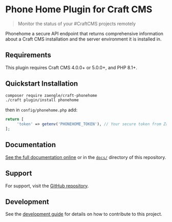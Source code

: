 # Phone Home Plugin for Craft CMS

> Monitor the status of your #CraftCMS projects remotely

Phonehome a secure API endpoint that returns comprehensive information about a Craft CMS installation and the server environment it is installed in.

## Requirements

This plugin requires Craft CMS 4.0.0+ or 5.0.0+, and PHP 8.1+.

## Quickstart Installation

```bash
composer require zaengle/craft-phonehome
./craft plugin/install phonehome
```
then in `config/phonehome.php` add:

```php
return [
     'token' => getenv('PHONEHOME_TOKEN'), // Your secure token from Zaengle Phone Home service
];
```

## Documentation

[See the full documentation online](https://craft-phonehome-docs.zaengle.com/) or in the [`docs/`](./docs/index.md) directory of this repository.

## Support

For support, visit the [GitHub repository](https://github.com/zaengle/craft-phonehome).

## Development

See the [development guide](./DEVELOPMENT.md) for details on how to contribute to this project.

